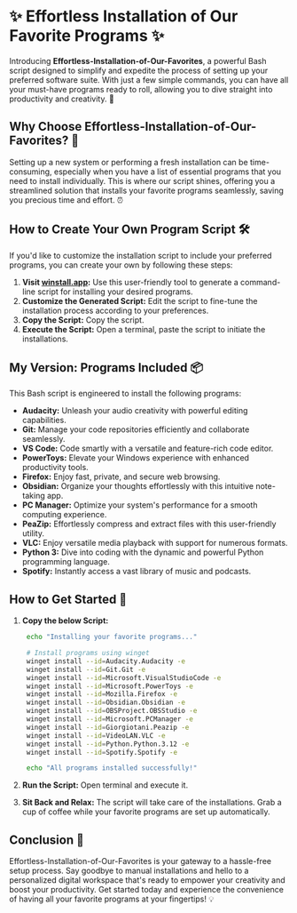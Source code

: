 # ✨ Effortless Installation of Our Favorite Programs ✨

Introducing **Effortless-Installation-of-Our-Favorites**, a powerful Bash script designed to simplify and expedite the process of setting up your preferred software suite. With just a few simple commands, you can have all your must-have programs ready to roll, allowing you to dive straight into productivity and creativity. 🚀

## Why Choose Effortless-Installation-of-Our-Favorites? 🤔

Setting up a new system or performing a fresh installation can be time-consuming, especially when you have a list of essential programs that you need to install individually. This is where our script shines, offering you a streamlined solution that installs your favorite programs seamlessly, saving you precious time and effort. ⏰

## How to Create Your Own Program Script 🛠️

If you'd like to customize the installation script to include your preferred programs, you can create your own by following these steps:
1. **Visit [winstall.app](https://winstall.app/):** Use this user-friendly tool to generate a command-line script for installing your desired programs.
2. **Customize the Generated Script:** Edit the script to fine-tune the installation process according to your preferences.
3. **Copy the Script:** Copy the script.
4. **Execute the Script:** Open a terminal, paste the script to initiate the installations.

## My Version: Programs Included 📦

This Bash script is engineered to install the following programs:

- **Audacity:** Unleash your audio creativity with powerful editing capabilities.
- **Git:** Manage your code repositories efficiently and collaborate seamlessly.
- **VS Code:** Code smartly with a versatile and feature-rich code editor.
- **PowerToys:** Elevate your Windows experience with enhanced productivity tools.
- **Firefox:** Enjoy fast, private, and secure web browsing.
- **Obsidian:** Organize your thoughts effortlessly with this intuitive note-taking app.
- **PC Manager:** Optimize your system's performance for a smooth computing experience.
- **PeaZip:** Effortlessly compress and extract files with this user-friendly utility.
- **VLC:** Enjoy versatile media playback with support for numerous formats.
- **Python 3:** Dive into coding with the dynamic and powerful Python programming language.
- **Spotify:** Instantly access a vast library of music and podcasts.

## How to Get Started 🚀

1. **Copy the below Script:**

   ```bash
    echo "Installing your favorite programs..."

    # Install programs using winget
    winget install --id=Audacity.Audacity -e
    winget install --id=Git.Git -e
    winget install --id=Microsoft.VisualStudioCode -e
    winget install --id=Microsoft.PowerToys -e
    winget install --id=Mozilla.Firefox -e
    winget install --id=Obsidian.Obsidian -e
    winget install --id=OBSProject.OBSStudio -e
    winget install --id=Microsoft.PCManager -e
    winget install --id=Giorgiotani.Peazip -e
    winget install --id=VideoLAN.VLC -e
    winget install --id=Python.Python.3.12 -e
    winget install --id=Spotify.Spotify -e

    echo "All programs installed successfully!"
   ```

2. **Run the Script:** Open terminal and execute it.

3. **Sit Back and Relax:** The script will take care of the installations. Grab a cup of coffee while your favorite programs are set up automatically.

## Conclusion 🎉

Effortless-Installation-of-Our-Favorites is your gateway to a hassle-free setup process. Say goodbye to manual installations and hello to a personalized digital workspace that's ready to empower your creativity and boost your productivity. Get started today and experience the convenience of having all your favorite programs at your fingertips! 💡
